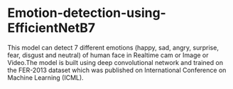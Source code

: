 # Emotion-detection-using-EfficientNetB7
This model can detect 7 different emotions (happy, sad, angry, surprise, fear, disgust and neutral) of human face in Realtime cam or Image or Video.The model is built using deep convolutional network and trained on the FER-2013 dataset which was published on International Conference on Machine Learning (ICML).
